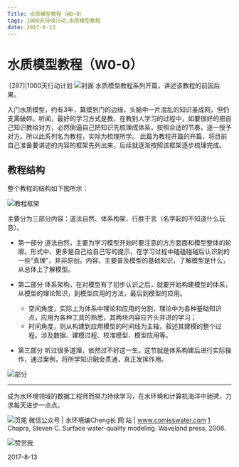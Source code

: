 ```yaml
---
Title: 水质模型教程（W0-0）
tags: 1000天持续行动,水质模型教程
date: 2017-8-13 
---
```

# 水质模型教程（W0-0）
·[287]|1000天行动计划
![封面][1]
    水质模型教程系列开篇，讲述该教程的前因后果。

入门水质模型，约有3年，算摸到门的边缘，头脑中一片混乱的知识虽成网，但仍支离破碎。听闻，最好的学习方式是教，在教别人学习的过程中，如要很好的把自己知识教给对方，必然倒逼自己把知识先梳理成体系，按照合适的节奏，逐一授予对方。所以此系列名为教程，实际为梳理所学。
此篇为教程开篇的开篇，将目前自己准备要讲述的内容的框架先列出来，后续就逐渐按照该框架逐步梳理完成。

## 教程结构
整个教程的结构如下图所示：

![教程框架][2]

主要分为三部分内容：道法自然、体系构架、行胜于言（名字起的不知道什么玩意）。
- 第一部分
  道法自然，主要为学习模型开始时要注意的方方面面和模型整体的轮廓。形式中，更多是自己给自己写的提示，在学习过程中磕磕碰碰后认识到的一些“真理”，并非原创。内容，主要普及模型的基础知识，了解模型是什么，从总体上了解模型。

- 第二部分
  体系架构，在对模型有了初步认识之后，就要开始构建模型的体系，从模型的理论知识，到模型应用的方法，最后到模型的应用。
  - 空间角度，实际上为体系中理论和应用的分割，理论中为各种基础知识点，应用为各种工具的熟悉，其两块内容应齐头并进的学习；
  - 时间角度，则从构建到应用模型的时间线为主轴，叙述其建模的整个过程。涉及数据、建模过程、校准模型、模型应用等。

- 第三部分
  听过很多道理，依然过不好这一生。这节就是体系构建后进行实际操作，通过案例，将所学知识融会贯通，真正发挥作用。

![部分][3]

---

成为水环境领域的数据工程师而努力持续学习，在水环境和计算机海洋中驰骋，力求每天进步一点点。

![页尾](http://o7lq3lehf.bkt.clouddn.com/%E5%B0%8F%E4%B9%A6%E5%8C%A0/%E9%A1%B5%E5%B0%BE%E8%AF%86%E5%88%ABnew-2017-09-22.png)
微信公众号 | 水环境编Cheng长
网           站 | www.comieswater.com
[1] Chapra, Steven C. Surface water-quality modeling. Waveland press, 2008.

![赞赏我](http://o7lq3lehf.bkt.clouddn.com/IMG_3077.JPG)



 2017-8-13




[1]: http://o7lq3lehf.bkt.clouddn.com/%E5%B0%8F%E4%B9%A6%E5%8C%A0/%E5%B0%81%E9%9D%A2W0-0.jpg "封面W0-0"
[2]: http://o7lq3lehf.bkt.clouddn.com/%E5%B0%8F%E4%B9%A6%E5%8C%A0/%E6%B0%B4%E8%B4%A8%E6%A8%A1%E5%9E%8B%E6%95%99%E7%A8%8B.png "水质模型教程"
[3]: http://o7lq3lehf.bkt.clouddn.com/%E5%B0%8F%E4%B9%A6%E5%8C%A0/1502608237862.jpg
[4]: http://o7lq3lehf.bkt.clouddn.com/%E5%B0%8F%E4%B9%A6%E5%8C%A0/%E8%BD%AC%E8%B4%A67.png "转账7"